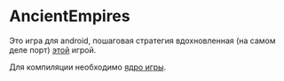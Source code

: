 AncientEmpires
==============

Это игра для android, пошаговая стратегия вдохновленная (на самом деле порт) [этой](https://ru.wikipedia.org/wiki/Ancient_Empires_(мобильная_игра)) игрой.

Для компиляции необходимо [ядро игры](https://github.com/dima74/AncientEmpires-java).
